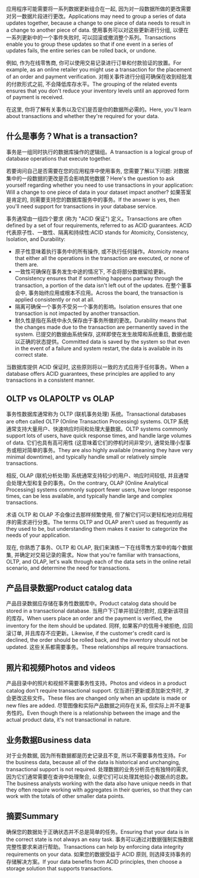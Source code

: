 <span data-ttu-id="a6b04-101">应用程序可能需要将一系列数据更新组合在一起, 因为对一段数据所做的更改需要对另一数据片段进行更改。</span><span class="sxs-lookup"><span data-stu-id="a6b04-101">Applications may need to group a series of data updates together, because a change to one piece of data needs to result in a change to another piece of data.</span></span> <span data-ttu-id="a6b04-102">使用事务可以对这些更新进行分组, 以便在一系列更新中的一个事件失败时, 可以回滚或撤消整个系列。</span><span class="sxs-lookup"><span data-stu-id="a6b04-102">Transactions enable you to group these updates so that if one event in a series of updates fails, the entire series can be rolled back, or undone.</span></span> 

<span data-ttu-id="a6b04-103">例如, 作为在线零售商, 你可以使用交易记录进行订单和付款验证的放置。</span><span class="sxs-lookup"><span data-stu-id="a6b04-103">For example, as an online retailer you might use a transaction for the placement of an order and payment verification.</span></span> <span data-ttu-id="a6b04-104">对相关事件进行分组可确保在收到经批准的付款形式之前, 不会降低库存水平。</span><span class="sxs-lookup"><span data-stu-id="a6b04-104">The grouping of the related events ensures that you don't reduce your inventory levels until an approved form of payment is received.</span></span>

<span data-ttu-id="a6b04-105">在这里, 你将了解有关事务以及它们是否是你的数据所必需的。</span><span class="sxs-lookup"><span data-stu-id="a6b04-105">Here, you'll learn about transactions and whether they're required for your data.</span></span>

## <a name="what-is-a-transaction"></a><span data-ttu-id="a6b04-106">什么是事务？</span><span class="sxs-lookup"><span data-stu-id="a6b04-106">What is a transaction?</span></span>

<span data-ttu-id="a6b04-107">事务是一组同时执行的数据库操作的逻辑组。</span><span class="sxs-lookup"><span data-stu-id="a6b04-107">A transaction is a logical group of database operations that execute together.</span></span>

<span data-ttu-id="a6b04-108">若要询问自己是否需要在您的应用程序中使用事务, 您需要了解以下问题: 对数据集中的一段数据的更改是否会影响其他数据？</span><span class="sxs-lookup"><span data-stu-id="a6b04-108">Here's the question to ask yourself regarding whether you need to use transactions in your application: Will a change to one piece of data in your dataset impact another?</span></span> <span data-ttu-id="a6b04-109">如果答案是肯定的, 则需要支持您的数据库服务中的事务。</span><span class="sxs-lookup"><span data-stu-id="a6b04-109">If the answer is yes, then you'll need support for transactions in your database service.</span></span>

<span data-ttu-id="a6b04-110">事务通常由一组四个要求 (称为 "ACID 保证") 定义。</span><span class="sxs-lookup"><span data-stu-id="a6b04-110">Transactions are often defined by a set of four requirements, referred to as ACID guarantees.</span></span> <span data-ttu-id="a6b04-111">ACID 代表原子性、一致性、隔离和持续性:</span><span class="sxs-lookup"><span data-stu-id="a6b04-111">ACID stands for Atomicity, Consistency, Isolation, and Durability:</span></span>

- <span data-ttu-id="a6b04-112">原子性意味着执行事务中的所有操作, 或不执行任何操作。</span><span class="sxs-lookup"><span data-stu-id="a6b04-112">Atomicity means that either all the operations in the transaction are executed, or none of them are.</span></span>
- <span data-ttu-id="a6b04-113">一致性可确保在事务发生中途的情况下, 不会将部分数据留给更新。</span><span class="sxs-lookup"><span data-stu-id="a6b04-113">Consistency ensures that if something happens partway through the transaction, a portion of the data isn't left out of the updates.</span></span> <span data-ttu-id="a6b04-114">在整个董事会中, 事务始终应用或根本不应用。</span><span class="sxs-lookup"><span data-stu-id="a6b04-114">Across the board, the transaction is applied consistently or not at all.</span></span>
- <span data-ttu-id="a6b04-115">隔离可确保一个事务不受另一个事务的影响。</span><span class="sxs-lookup"><span data-stu-id="a6b04-115">Isolation ensures that one transaction is not impacted by another transaction.</span></span>
- <span data-ttu-id="a6b04-116">耐久性是指在系统中永久保存由于事务所做的更改。</span><span class="sxs-lookup"><span data-stu-id="a6b04-116">Durability means that the changes made due to the transaction are permanently saved in the system.</span></span> <span data-ttu-id="a6b04-117">已提交的数据由系统保存, 这样即使在发生故障和系统重启, 数据也能以正确的状态提供。</span><span class="sxs-lookup"><span data-stu-id="a6b04-117">Committed data is saved by the system so that even in the event of a failure and system restart, the data is available in its correct state.</span></span>

<span data-ttu-id="a6b04-118">当数据库提供 ACID 保证时, 这些原则将以一致的方式应用于任何事务。</span><span class="sxs-lookup"><span data-stu-id="a6b04-118">When a database offers ACID guarantees, these principles are applied to any transactions in a consistent manner.</span></span>

## <a name="oltp-vs-olap"></a><span data-ttu-id="a6b04-119">OLTP vs OLAP</span><span class="sxs-lookup"><span data-stu-id="a6b04-119">OLTP vs OLAP</span></span>

<span data-ttu-id="a6b04-120">事务性数据库通常称为 OLTP (联机事务处理) 系统。</span><span class="sxs-lookup"><span data-stu-id="a6b04-120">Transactional databases are often called OLTP (Online Transaction Processing) systems.</span></span> <span data-ttu-id="a6b04-121">OLTP 系统通常支持大量用户、快速响应时间和处理大量数据。</span><span class="sxs-lookup"><span data-stu-id="a6b04-121">OLTP systems commonly support lots of users, have quick response times, and handle large volumes of data.</span></span> <span data-ttu-id="a6b04-122">它们也具有高可用性 (这意味着它们的停机时间非常少), 通常处理小型事务或相对简单的事务。</span><span class="sxs-lookup"><span data-stu-id="a6b04-122">They are also highly available (meaning they have very minimal downtime), and typically handle small or relatively simple transactions.</span></span>

<span data-ttu-id="a6b04-123">相反, OLAP (联机分析处理) 系统通常支持较少的用户、响应时间较低, 并且通常会处理大型和复杂的事务。</span><span class="sxs-lookup"><span data-stu-id="a6b04-123">On the contrary, OLAP (Online Analytical Processing) systems commonly support fewer users, have longer response times, can be less available, and typically handle large and complex transactions.</span></span>

<span data-ttu-id="a6b04-124">术语 OLTP 和 OLAP 不会像过去那样频繁使用, 但了解它们可以更轻松地对应用程序的需求进行分类。</span><span class="sxs-lookup"><span data-stu-id="a6b04-124">The terms OLTP and OLAP aren't used as frequently as they used to be, but understanding them makes it easier to categorize the needs of your application.</span></span> 

<span data-ttu-id="a6b04-125">现在, 你熟悉了事务、OLTP 和 OLAP, 我们来演练一下在线零售方案中的每个数据集, 并确定对交易记录的需求。</span><span class="sxs-lookup"><span data-stu-id="a6b04-125">Now that you're familiar with transactions, OLTP, and OLAP, let's walk through each of the data sets in the online retail scenario, and determine the need for transactions.</span></span>

## <a name="product-catalog-data"></a><span data-ttu-id="a6b04-126">产品目录数据</span><span class="sxs-lookup"><span data-stu-id="a6b04-126">Product catalog data</span></span>

<span data-ttu-id="a6b04-127">产品目录数据应存储在事务性数据库中。</span><span class="sxs-lookup"><span data-stu-id="a6b04-127">Product catalog data should be stored in a transactional database.</span></span> <span data-ttu-id="a6b04-128">当用户下订单并验证付款时, 应更新该项目的库存。</span><span class="sxs-lookup"><span data-stu-id="a6b04-128">When users place an order and the payment is verified, the inventory for the item should be updated.</span></span> <span data-ttu-id="a6b04-129">同样, 如果客户的信用卡被拒绝, 应回滚订单, 并且库存不应更新。</span><span class="sxs-lookup"><span data-stu-id="a6b04-129">Likewise, if the customer's credit card is declined, the order should be rolled back, and the inventory should not be updated.</span></span> <span data-ttu-id="a6b04-130">这些关系都需要事务。</span><span class="sxs-lookup"><span data-stu-id="a6b04-130">These relationships all require transactions.</span></span>

## <a name="photos-and-videos"></a><span data-ttu-id="a6b04-131">照片和视频</span><span class="sxs-lookup"><span data-stu-id="a6b04-131">Photos and videos</span></span>

<span data-ttu-id="a6b04-132">产品目录中的照片和视频不需要事务性支持。</span><span class="sxs-lookup"><span data-stu-id="a6b04-132">Photos and videos in a product catalog don't require transactional support.</span></span> <span data-ttu-id="a6b04-133">仅当进行更新或添加新文件时, 才会更改这些文件。</span><span class="sxs-lookup"><span data-stu-id="a6b04-133">These files are changed only when an update is made or new files are added.</span></span> <span data-ttu-id="a6b04-134">尽管图像和实际产品数据之间存在关系, 但实际上并不是事务性的。</span><span class="sxs-lookup"><span data-stu-id="a6b04-134">Even though there is a relationship between the image and the actual product data, it's not transactional in nature.</span></span>

## <a name="business-data"></a><span data-ttu-id="a6b04-135">业务数据</span><span class="sxs-lookup"><span data-stu-id="a6b04-135">Business data</span></span>

<span data-ttu-id="a6b04-136">对于业务数据, 因为所有数据都是历史记录且不变, 所以不需要事务性支持。</span><span class="sxs-lookup"><span data-stu-id="a6b04-136">For the business data, because all of the data is historical and unchanging, transactional support is not required.</span></span> <span data-ttu-id="a6b04-137">处理数据的业务分析员也有独特的需求, 因为它们通常需要在查询中处理聚合, 以便它们可以处理其他较小数据点的总数。</span><span class="sxs-lookup"><span data-stu-id="a6b04-137">The business analysts working with the data also have unique needs in that they often require working with aggregates in their queries, so that they can work with the totals of other smaller data points.</span></span>

## <a name="summary"></a><span data-ttu-id="a6b04-138">摘要</span><span class="sxs-lookup"><span data-stu-id="a6b04-138">Summary</span></span>

<span data-ttu-id="a6b04-139">确保您的数据处于正确状态并不总是简单的任务。</span><span class="sxs-lookup"><span data-stu-id="a6b04-139">Ensuring that your data is in the correct state is not always an easy task.</span></span> <span data-ttu-id="a6b04-140">事务可以通过对数据强制实施数据完整性要求来进行帮助。</span><span class="sxs-lookup"><span data-stu-id="a6b04-140">Transactions can help by enforcing data integrity requirements on your data.</span></span> <span data-ttu-id="a6b04-141">如果您的数据受益于 ACID 原则, 则选择支持事务的存储解决方案。</span><span class="sxs-lookup"><span data-stu-id="a6b04-141">If your data benefits from ACID principles, then choose a storage solution that supports transactions.</span></span>